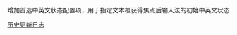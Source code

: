 增加首选中英文状态配置项，用于指定文本框获得焦点后输入法的初始中英文状态

[历史更新日志](https://github.com/LitnhJacuzzi/IMBlocker/blob/dev/Changelog_History.md)